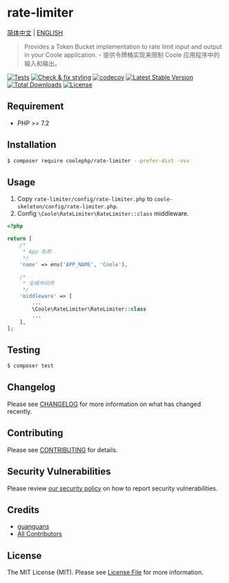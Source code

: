# rate-limiter

[简体中文](README-CN.md) | [ENGLISH](README.md)

> Provides a Token Bucket implementation to rate limit input and output in your Coole application. - 提供令牌桶实现来限制 Coole 应用程序中的输入和输出。

[![Tests](https://github.com/coolephp/rate-limiter/workflows/Tests/badge.svg)](https://github.com/coolephp/rate-limiter/actions)
[![Check & fix styling](https://github.com/coolephp/rate-limiter/workflows/Check%20&%20fix%20styling/badge.svg)](https://github.com/coolephp/rate-limiter/actions)
[![codecov](https://codecov.io/gh/coolephp/rate-limiter/branch/main/graph/badge.svg?token=URGFAWS6S4)](https://codecov.io/gh/coolephp/rate-limiter)
[![Latest Stable Version](https://poser.pugx.org/coolephp/rate-limiter/v)](//packagist.org/packages/coolephp/rate-limiter)
[![Total Downloads](https://poser.pugx.org/coolephp/rate-limiter/downloads)](//packagist.org/packages/coolephp/rate-limiter)
[![License](https://poser.pugx.org/coolephp/rate-limiter/license)](//packagist.org/packages/coolephp/rate-limiter)

## Requirement

* PHP >= 7.2

## Installation

``` bash
$ composer require coolephp/rate-limiter --prefer-dist -vvv
```

## Usage

1. Copy `rate-limiter/config/rate-limiter.php` to `coole-skeleton/config/rate-limiter.php`.
2. Config `\Coole\RateLimiter\RateLimiter::class` middleware.

``` php
<?php

return [
    /*
     * App 名称
     */
    'name' => env('APP_NAME', 'Coole'),

    /*
     * 全局中间件
     */
    'middleware' => [
        ...
        \Coole\RateLimiter\RateLimiter::class
        ...
    ],
];
```

## Testing

``` bash
$ composer test
```

## Changelog

Please see [CHANGELOG](CHANGELOG.md) for more information on what has changed recently.

## Contributing

Please see [CONTRIBUTING](.github/CONTRIBUTING.md) for details.

## Security Vulnerabilities

Please review [our security policy](../../security/policy) on how to report security vulnerabilities.

## Credits

* [guanguans](https://github.com/guanguans)
* [All Contributors](../../contributors)

## License

The MIT License (MIT). Please see [License File](LICENSE) for more information.
